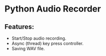 # Python Audio Recorder

## Features:
- Start/Stop audio recording.
- Async (thread) key press controller.
- Saving WAV file.


